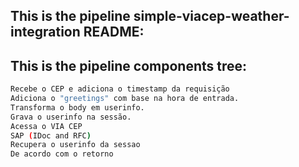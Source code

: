 ## This is the pipeline simple-viacep-weather-integration README:
## This is the pipeline components tree:
```bash
Recebe o CEP e adiciona o timestamp da requisição
Adiciona o "greetings" com base na hora de entrada.
Transforma o body em userinfo.
Grava o userinfo na sessão.
Acessa o VIA CEP
SAP (IDoc and RFC)
Recupera o userinfo da sessao
De acordo com o retorno
```
